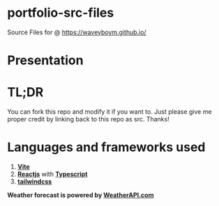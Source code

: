 # portfolio-src-files
Source Files for @ https://waveyboym.github.io/

# Presentation


# TL;DR
You can fork this repo and modify it if you want to. Just please give me proper credit by linking back to this repo as src. Thanks!

# Languages and frameworks used
1. **<a href="https://vitejs.dev/" target="_blank" title="Vite">Vite</a>**
2. **<a href="https://reactjs.org" target="_blank" title="reactjs">Reactjs</a>** with **<a href="https://www.typescriptlang.org/" target="_blank" title="typescript">Typescript</a>**
3. **<a href="https://tailwindcss.com" target="_blank" title="Vite">tailwindcss</a>**

**Weather forecast is powered by&nbsp;<a href="https://www.weatherapi.com/" target="_blank" title="Free Weather API">WeatherAPI.com</a>**
